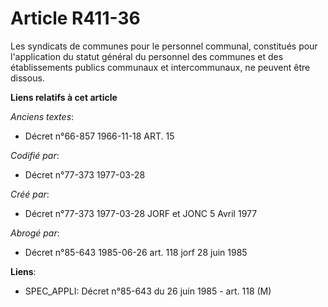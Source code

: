 # Article R411-36

Les syndicats de communes pour le personnel communal, constitués pour l'application du statut général du personnel des
communes et des établissements publics communaux et intercommunaux, ne peuvent être dissous.

**Liens relatifs à cet article**

_Anciens textes_:

  - Décret n°66-857 1966-11-18 ART. 15

_Codifié par_:

  - Décret n°77-373 1977-03-28

_Créé par_:

  - Décret n°77-373 1977-03-28 JORF et JONC 5 Avril 1977

_Abrogé par_:

  - Décret n°85-643 1985-06-26 art. 118 jorf 28 juin 1985

**Liens**:

  - SPEC_APPLI: Décret n°85-643 du 26 juin 1985 - art. 118 (M)
